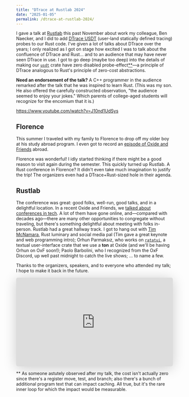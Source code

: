 ```yaml
---
title: "DTrace at Rustlab 2024"
date: "2025-01-05"
permalink: /dtrace-at-rustlab-2024/
---
```


I gave a talk at [Rustlab](https://rustlab.it/) this past November about work my colleague, Ben Naecker, and I did to add [DTrace USDT](https://illumos.org/books/dtrace/chp-usdt.html) (user-land statically defined tracing) probes to our Rust code. I've given a lot of talks about DTrace over the years; I only realized as I got on stage how excited I was to talk about the confluence of DTrace and Rust... and to an audience that may have never seen DTrace in use. I got to go deep (maybe too deep) into the details of making our [`usdt`](https://crates.io/crates/usdt) crate have zero disabled probe-effect[**](#zero)&mdash;a principle of DTrace analogous to Rust's principle of zero-cost abstractions.

**Need an endorsement of the talk?** A C++ programmer in the audience remarked after the talk that he was inspired to learn Rust. (This was my son. He also offered the carefully constructed observation, "the audience seemed to enjoy your jokes." Which parents of college-aged students will recognize for the encomium that it is.)

https://www.youtube.com/watch?v=J10nd1UdSys

## Florence

This summer I traveled with my family to Florence to drop off my older boy at his study abroad program. I even got to record an [episode of Oxide and Friends](https://share.transistor.fm/s/7f163561) abroad.

Florence was wonderful! I idly started thinking if there might be a good reason to visit again during the semester. This quickly turned up Rustlab. A Rust conference in Florence? It didn't even take much imagination to justify the trip! The organizers even had a DTrace+Rust-sized hole in their agenda.

## Rustlab

The conference was great: good folks, well-run, good talks, and in a delightful location. In a recent Oxide and Friends, we [talked about conferences in tech](https://share.transistor.fm/s/081bb0ed). A lot of them have gone online, and&mdash;compared with decades ago&mdash;there are many other opportunities to congregate without traveling, but there's something delightful about meeting with folks in-person. Rustlab had a great hallway track. I got to hang out with [Tim McNamara](https://timclicks.dev/), Rust luminary and social media pal (Tim gave a great keynote and web programming intro); Orhun Parmaksız, who works on [`ratatui`](https://crates.io/crates/ratatui/), a textual user-interface crate that we use a **ton** at Oxide (and we'll be having Orhun on OxF soon!); Paolo Barbolini, who I recognized from the OxF Discord, up well past midnight to catch the live shows; ... to name a few.

Thanks to the organizers, speakers, and to everyone who attended my talk; I hope to make it back in the future.

<iframe class="speakerdeck-iframe" frameborder="0" src="https://speakerdeck.com/player/c9884a78a54b4f2cba79233012ae906e" title="Rustlab 2024: DTrace for Rust... and Everything Else Too" allowfullscreen="true" style="border: 0px; background: padding-box padding-box rgba(0, 0, 0, 0.1); margin: 0px; padding: 0px; border-radius: 6px; box-shadow: rgba(0, 0, 0, 0.2) 0px 5px 40px; width: 100%; height: auto; aspect-ratio: 560 / 315;" data-ratio="1.7777777777777777"></iframe>

<a name="zero">**</a> As someone astutely observed after my talk, the cost isn't actually zero since there's a register move, test, and branch; also there's a bunch of additional program text that can impact caching. All true, but it's the rare inner loop for which the impact would be measurable.

